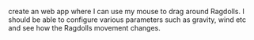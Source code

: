 create an web app where I can use my mouse to drag around Ragdolls.  I should be able to configure various parameters such as gravity, wind etc and see how the Ragdolls movement changes. 
